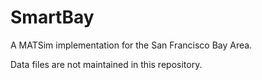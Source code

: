 # SmartBay

A MATSim implementation for the San Francisco Bay Area.  

Data files are not maintained in this repository.